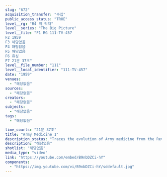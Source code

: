 ```yaml
---
slug: "672"
acquisition_transfer: "수집"
public_access_status: "TRUE"
level__rg: "R4 빅 픽쳐"
level__series: "The Big Picture"
level__file: "F1 RG 111-TV-457
F2 1959
F3 해당없음
F4 해당없음
F5 해당없음
F6 유성
F7 21분 37초"
level__file_number: "111"
level__local_identifier: "111-TV-457"
date: "1959"
venues: 
  - "해당없음"
sources: 
  - "해당없음"
creators: 
  - "해당없음"
subjects: 
  - "해당없음"
tags: 
  - "해당없음"

time_courts: "21분 37초"
title: "Army Medicine 1"
description_status: "Traces the evolution of Army medicine from the Revolutionary war to Korea. Highlights achievements of Army Medical Service members."
description: "해당없음"
shotlist: "해당없음"
media_type: "video"
link: "https://youtube.com/embed/B9nbDZCi-hY"
components: 
  - "https://img.youtube.com/vi/B9nbDZCi-hY/sddefault.jpg"
---
```

